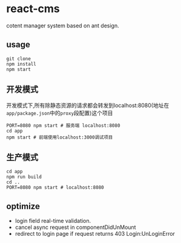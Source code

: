 # react-cms
cotent manager system based on ant design.  

## usage
```
git clone 
npm install
npm start
```

## 开发模式
开发模式下,所有除静态资源的请求都会转发到localhost:8080(地址在`app/package.json`中的`proxy`段配置)这个项目
```shell
PORT=8080 npm start # 服务端 localhost:8080
cd app
npm start # 前端使用localhost:3000调试项目
```

## 生产模式
```shell
cd app
npm run build
cd ..
PORT=8080 npm start # localhost:8080
```

## optimize
+ login field real-time validation.
+ cancel async request in componentDidUnMount
+ redirect to login page if request returns 403 Login:UnLoginError